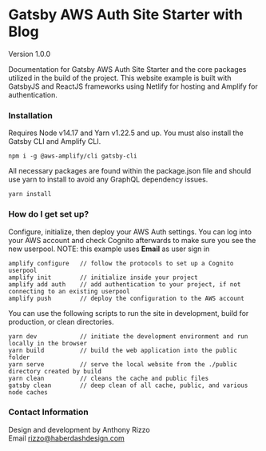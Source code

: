 # Gatsby AWS Auth Site Starter with Blog
Version 1.0.0

Documentation for Gatsby AWS Auth Site Starter and the core packages utilized in the build of the project. This website example is built with GatsbyJS and ReactJS frameworks using Netlify for hosting and Amplify for authentication.

### Installation ###

Requires Node v14.17 and Yarn v1.22.5 and up. You must also install the Gatsby CLI and Amplify CLI.

```
npm i -g @aws-amplify/cli gatsby-cli
```

All necessary packages are found within the package.json file and should use yarn to install to avoid any GraphQL dependency issues.

```
yarn install
```

### How do I get set up? ###

Configure, initialize, then deploy your AWS Auth settings. You can log into your AWS account and check Cognito afterwards to make sure you see the new userpool. NOTE: this example uses **Email** as user sign in

```
amplify configure   // follow the protocols to set up a Cognito userpool
amplify init        // initialize inside your project
amplify add auth    // add authentication to your project, if not connecting to an existing userpool
amplify push        // deploy the configuration to the AWS account
```

You can use the following scripts to run the site in development, build for production, or clean directories.

```
yarn dev            // initiate the development environment and run locally in the browser
yarn build          // build the web application into the public folder
yarn serve          // serve the local website from the ./public directory created by build
yarn clean          // cleans the cache and public files
gatsby clean        // deep clean of all cache, public, and various node caches
```

### Contact Information ###

Design and development by Anthony Rizzo<br />
Email rizzo@haberdashdesign.com